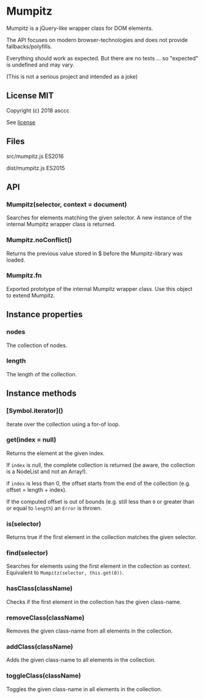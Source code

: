 Mumpitz
=======

Mumpitz is a jQuery-like wrapper class for DOM elements.

The API focuses on modern browser-technologies and does not provide fallbacks/polyfills.

Everything should work as expected. But there are no tests ... so "expected" is undefined and may vary.

(This is not a serious project and intended as a joke)

## License MIT

Copyright (c) 2018 asccc

See [license](LICENSE-MIT.md)


## Files

src/mumpitz.js ES2016

dist/mumpitz.js ES2015


## API

### Mumpitz(selector, context = document)

Searches for elements matching the given selector.
A new instance of the internal Mumpitz wrapper class is returned.

### Mumpitz.noConflict()

Returns the previous value stored in $ before the Mumpitz-library was loaded.

### Mumpitz.fn

Exported prototype of the internal Mumpitz wrapper class.
Use this object to extend Mumpitz.

## Instance properties

### nodes

The collection of nodes.

### length

The length of the collection.

## Instance methods

### \[Symbol.iterator\]()

Iterate over the collection using a for-of loop.

### get(index = null)

Returns the element at the given index.

If `index` is null, the complete collection is returned (be aware, the collection is a NodeList and not an Array!).

if `index` is less than 0, the offset starts from the end of the collection (e.g. offset = length + index).

If the computed offset is out of bounds (e.g. still less than `0` or greater than or equal to `length`) an `Error` is thrown.

### is(selector)

Returns true if the first element in the collection matches the given selector.

### find(selector)

Searches for elements using the first element in the collection as context. Equivalent to `Mumpitz(selector, this.get(0))`.

### hasClass(className)

Checks if the first element in the collection has the given class-name.

### removeClass(className)

Removes the given class-name from all elements in the collection.

### addClass(className)

Adds the given class-name to all elements in the collection.

### toggleClass(className)

Toggles the given class-name in all elements in the collection.


